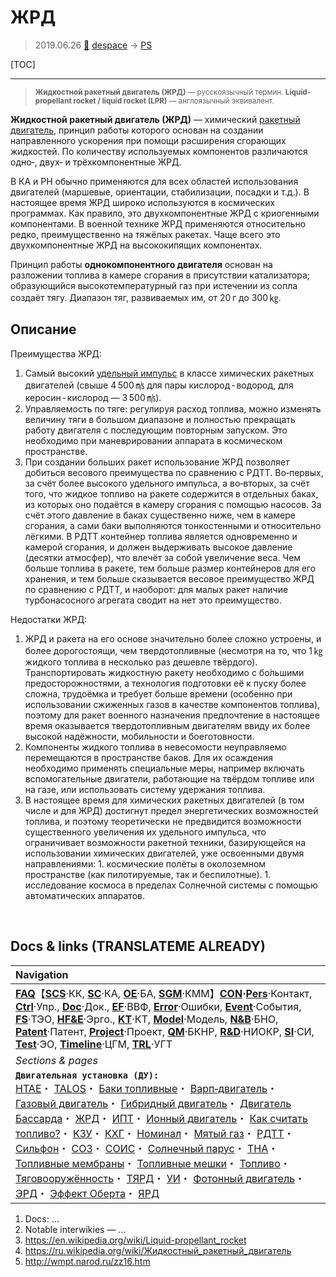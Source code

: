 # ЖРД
> 2019.06.26 [🚀](../index/index.md) [despace](index.md) → [PS](ps.md)

[TOC]

---

> <small>**Жидкостной ракетный двигатель (ЖРД)** — русскоязычный термин. **Liquid-propellant rocket / liquid rocket (LPR)** — англоязычный эквивалент.</small>

**Жидкостной ракетный двигатель (ЖРД)** — химический [ракетный двигатель](lpr.md), принцип работы которого основан на создании направленного ускорения при помощи расширения сгорающих жидкостей. По количеству используемых компонентов различаются одно‑, двух‑ и трёхкомпонентные ЖРД.

В КА и РН обычно применяются для всех областей использования двигателей (маршевые, ориентации, стабилизации, посадки и т.д.). В настоящее время ЖРД широко используются в космических программах. Как правило, это двухкомпонентные ЖРД с криогенными компонентами. В военной технике ЖРД применяются относительно редко, преимущественно на тяжёлых ракетах. Чаще всего это двухкомпонентные ЖРД на высококипящих компонентах.

Принцип работы **однокомпонентного двигателя** основан на разложении топлива в камере сгорания в присутствии катализатора; образующийся высокотемпературный газ при истечении из сопла создаёт тягу. Диапазон тяг, развиваемых им,  от 20 г до 300 ㎏.



## Описание

Преимущества ЖРД:

   1. Самый высокий [удельный импульс](isp.md) в классе химических ракетных двигателей (свыше 4 500 ㎧ для пары кислород ‑ водород, для керосин ‑ кислород — 3 500 ㎧).
   1. Управляемость по тяге: регулируя расход топлива, можно изменять величину тяги в большом диапазоне и полностью прекращать работу двигателя с последующим повторным запуском. Это необходимо при маневрировании аппарата в космическом пространстве.
   1. При создании больших ракет использование ЖРД позволяет добиться весового преимущества по сравнению с РДТТ. Во‑первых, за счёт более высокого удельного импульса, а во‑вторых, за счёт того, что жидкое топливо на ракете содержится в отдельных баках, из которых оно подаётся в камеру сгорания с помощью насосов. За счёт этого давление в баках существенно ниже, чем в камере сгорания, а сами баки выполняются тонкостенными и относительно лёгкими. В РДТТ контейнер топлива является одновременно и камерой сгорания, и должен выдерживать высокое давление (десятки атмосфер), что влечёт за собой увеличение веса. Чем больше топлива в ракете, тем больше размер контейнеров для его хранения, и тем больше сказывается весовое преимущество ЖРД по сравнению с РДТТ, и наоборот: для малых ракет наличие турбонасосного агрегата сводит на нет это преимущество.

Недостатки ЖРД:

   1. ЖРД и ракета на его основе значительно более сложно устроены, и более дорогостоящи, чем твердотопливные (несмотря на то, что 1 ㎏ жидкого топлива в несколько раз дешевле твёрдого). Транспортировать жидкостную ракету необходимо с бо́льшими предосторожностями, а технология подготовки её к пуску более сложна, трудоёмка и требует больше времени (особенно при использовании сжиженных газов в качестве компонентов топлива), поэтому для ракет военного назначения предпочтение в настоящее время оказывается твердотопливным двигателям ввиду их более высокой надёжности, мобильности и боеготовности.
   1. Компоненты жидкого топлива в невесомости неуправляемо перемещаются в пространстве баков. Для их осаждения необходимо применять специальные меры, например включать вспомогательные двигатели, работающие на твёрдом топливе или на газе, или использовать систему удержания топлива.
   1. В настоящее время для химических ракетных двигателей (в том числе и для ЖРД) достигнут предел энергетических возможностей топлива, и поэтому теоретически не предвидится возможности существенного увеличения их удельного импульса, что ограничивает возможности ракетной техники, базирующейся на использовании химических двигателей, уже освоенными двумя направлениями:
     1. космические полёты в околоземном пространстве (как пилотируемые, так и беспилотные).
     1. исследование космоса в пределах Солнечной системы с помощью автоматических аппаратов.



<p style="page-break-after:always"> </p>

## Docs & links (TRANSLATEME ALREADY)
|Navigation|
|:--|
|**[FAQ](faq.md)**【**[SCS](scs.md)**·КК, **[SC](sc.md)**·КА, **[OE](oe.md)**·БА, **[SGM](sgm.md)**·КММ】**[CON](contact.md)·[Pers](person.md)**·Контакт, **[Ctrl](control.md)**·Упр., **[Doc](doc.md)**·Док., **[EF](ef.md)**·ВВФ, **[Error](error.md)**·Ошибки, **[Event](event.md)**·События, **[FS](fs.md)**·ТЭО, **[HF&E](hfe.md)**·Эрго., **[KT](kt.md)**·КТ, **[Model](model.md)**·Модель, **[N&B](nnb.md)**·БНО, **[Patent](патент.md)**·Патент, **[Project](project.md)**·Проект, **[QM](qm.md)**·БКНР, **[R&D](rnd.md)**·НИОКР, **[SI](si.md)**·СИ, **[Test](test.md)**·ЭО, **[Timeline](timeline.md)**·ЦГМ, **[TRL](trl.md)**·УГТ|
|*Sections & pages*|
|**`Двигательная установка (ДУ):`**<br> [HTAE](htae.md)・ [TALOS](talos.md)・ [Баки топливные](fuel_tank.md)・ [Варп‑двигатель](warp_drive.md)・ [Газовый двигатель](cgt.md)・ [Гибридный двигатель](гбрд.md)・ [Двигатель Бассарда](bussard_ramjet.md)・ [ЖРД](lpr.md)・ [ИПТ](ing.md)・ [Ионный двигатель](иод.md)・ [Как считать топливо?](si.md)・ [КЗУ](cinu.md)・ [КХГ](cgs.md)・ [Номинал](nominal.md)・ [Мятый газ](exhsteam.md)・ [РДТТ](spr.md)・ [Сильфон](сильфон.md)・ [СОЗ](соз.md)・ [СОИС](соис.md)・ [Солнечный парус](солнечный_парус.md)・ [ТНА](turbopump.md)・ [Топливные мембраны](топливные_мембраны.md)・ [Топливные мешки](топливные_мешки.md)・ [Топливо](fuel.md)・ [Тяговооружённость](ttwr.md)・ [ТЯРД](тярд.md)・ [УИ](isp.md)・ [Фотонный двигатель](фотонный_двигатель.md)・ [ЭРД](epsp.md)・ [Эффект Оберта](oberth_eff.md)・ [ЯРД](ntr.md)|

   1. Docs: …
   1. Notable interwikies — …
   1. <https://en.wikipedia.org/wiki/Liquid-propellant_rocket>
   1. <https://ru.wikipedia.org/wiki/Жидкостный_ракетный_двигатель>
   1. <http://wmpt.narod.ru/zz16.htm>

